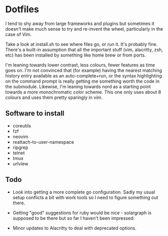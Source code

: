 # Dotfiles

I tend to shy away from large frameworks and plugins but sometimes it doesn't
make much sense to try and re-invent the wheel, particularly in the case of
Vim.

Take a look at install.sh to see where files go, or run it. It's probably fine.
There's a built-in assumption that all the important stuff (vim, alacritty,
zsh, etc) has been installed by something like home brew or from ports.

I'm leaning towards lower contrast, less colours, fewer features as time goes
on. I'm not convinced that (for example) having the nearest matching history
entry available as an auto-complete+run, or the syntax highlighting on the
command prompt is really getting me something worth the code in the submodule.
Likewise, I'm leaning towards nord as a starting point towards a more
monochromatic color scheme. This one only uses about 8 colours and uses them
pretty sparingly in vim.

## Software to install
- coreutils
- fzf
- neovim
- reattach-to-user-namespace
- ripgrep
- telnet
- tmux
- urlview

## Todo
- Look into getting a more complete go configuration. Sadly my usual setup
  conflicts a bit with work tools so I need to figure something out there.

- Getting "good" suggestions for ruby would be nice - solargraph is supposed
  to be there but so far I haven't been impressed.

- Minor updates to Alacritty to deal with deprecated options.
